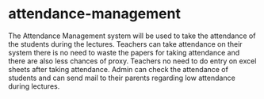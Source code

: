 # attendance-management
The Attendance Management system will be used to take the attendance of
the students during the lectures. Teachers can take attendance on their system
there is no need to waste the papers for taking attendance and there are also
less chances of proxy. Teachers no need to do entry on excel sheets after taking
attendance. Admin can check the attendance of students and can send mail to
their parents regarding low attendance during lectures.



